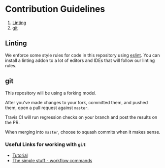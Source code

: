 # Contribution Guidelines

1. [Linting](#linting)
2. [git](#git)

## Linting

We enforce some style rules for code in this repository using [eslint](http://eslint.org/). You can install a linting addon to a lot of editors and IDEs that will follow our linting rules.

## git

This repository will be using a forking model.

After you've made changes to your fork, committed them, and pushed them, open a pull request against `master`.

Travis CI will run regression checks on your branch and post the results on the PR.

When merging into `master`, choose to squash commits when it makes sense.

### Useful Links for working with `git`

- [Tutorial](https://try.github.io/levels/1/challenges/1)
- [The simple stuff - workflow commands](http://rogerdudler.github.io/git-guide/)
